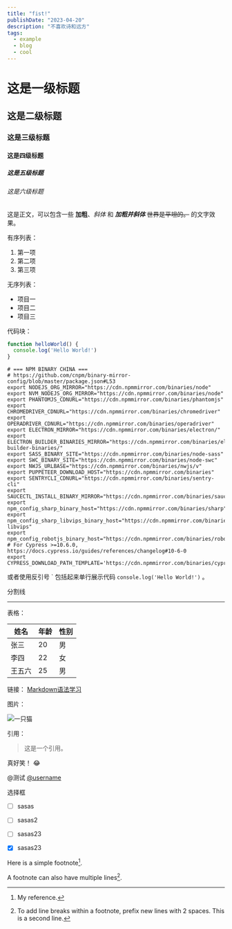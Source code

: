 ```yaml
---
title: "fist!"
publishDate: "2023-04-20"
description: "不喜欢诗和远方"
tags:
  - example
  - blog
  - cool
---
```


# 这是一级标题
## 这是二级标题
### 这是三级标题
#### 这是四级标题
##### 这是五级标题
###### 这是六级标题

这是正文，可以包含一些 **加粗**、*斜体* 和 ***加粗并斜体*** ~~世界是平坦的。~~  的文字效果。

有序列表：

1. 第一项
2. 第二项
3. 第三项

无序列表：

- 项目一
- 项目二
- 项目三

代码块：

```js
function helloWorld() {
  console.log('Hello World!')
}
```

```shell
# === NPM BINARY CHINA ===
# https://github.com/cnpm/binary-mirror-config/blob/master/package.json#L53
export NODEJS_ORG_MIRROR="https://cdn.npmmirror.com/binaries/node"
export NVM_NODEJS_ORG_MIRROR="https://cdn.npmmirror.com/binaries/node"
export PHANTOMJS_CDNURL="https://cdn.npmmirror.com/binaries/phantomjs"
export CHROMEDRIVER_CDNURL="https://cdn.npmmirror.com/binaries/chromedriver"
export OPERADRIVER_CDNURL="https://cdn.npmmirror.com/binaries/operadriver"
export ELECTRON_MIRROR="https://cdn.npmmirror.com/binaries/electron/"
export ELECTRON_BUILDER_BINARIES_MIRROR="https://cdn.npmmirror.com/binaries/electron-builder-binaries/"
export SASS_BINARY_SITE="https://cdn.npmmirror.com/binaries/node-sass"
export SWC_BINARY_SITE="https://cdn.npmmirror.com/binaries/node-swc"
export NWJS_URLBASE="https://cdn.npmmirror.com/binaries/nwjs/v"
export PUPPETEER_DOWNLOAD_HOST="https://cdn.npmmirror.com/binaries"
export SENTRYCLI_CDNURL="https://cdn.npmmirror.com/binaries/sentry-cli"
export SAUCECTL_INSTALL_BINARY_MIRROR="https://cdn.npmmirror.com/binaries/saucectl"
export npm_config_sharp_binary_host="https://cdn.npmmirror.com/binaries/sharp"
export npm_config_sharp_libvips_binary_host="https://cdn.npmmirror.com/binaries/sharp-libvips"
export npm_config_robotjs_binary_host="https://cdn.npmmirror.com/binaries/robotj"
# For Cypress >=10.6.0, https://docs.cypress.io/guides/references/changelog#10-6-0
export CYPRESS_DOWNLOAD_PATH_TEMPLATE='https://cdn.npmmirror.com/binaries/cypress/${version}/${platform}-${arch}/cypress.zip'
```

或者使用反引号 \` 包括起来单行展示代码 `console.log('Hello World!')` 。

分割线

---

表格：

| 姓名   | 年龄 | 性别 |
| ------ | ---- | ---- |
| 张三   | 20   | 男   |
| 李四   | 22   | 女   |
| 王五六 | 25   | 男   |

链接： [Markdown语法学习](https://www.markdownguide.org/extended-syntax/) 

图片：

![一只猫](https://placekitten.com/g/600/300 "来自维基百科的图片")

引用：

> 这是一个引用。

真好笑！ :joy:


@测试
[@username](https://github.com/username)


选择框
- [ ] sasas
- [ ] sasas2
- [ ] sasas23
- [x] sasas23


Here is a simple footnote[^1].

A footnote can also have multiple lines[^2].

[^1]: My reference.
[^2]: To add line breaks within a footnote, prefix new lines with 2 spaces.
  This is a second line.